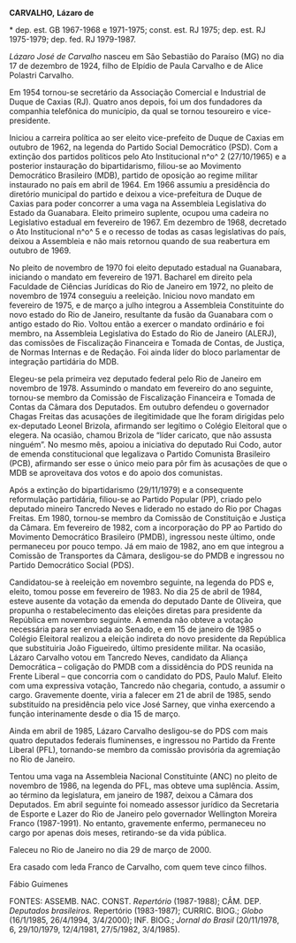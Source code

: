 **CARVALHO,** **Lázaro de**

\* dep. est. GB 1967-1968 e 1971-1975; const. est. RJ 1975; dep. est. RJ
1975-1979; dep. fed. RJ 1979-1987.

*Lázaro José de Carvalho* nasceu em São Sebastião do Paraíso (MG) no dia
17 de dezembro de 1924, filho de Elpídio de Paula Carvalho e de Alice
Polastri Carvalho.

Em 1954 tornou-se secretário da Associação Comercial e Industrial de
Duque de Caxias (RJ). Quatro anos depois, foi um dos fundadores da
companhia telefônica do município, da qual se tornou tesoureiro e
vice-presidente.

Iniciou a carreira política ao ser eleito vice-prefeito de Duque de
Caxias em outubro de 1962, na legenda do Partido Social Democrático
(PSD). Com a extinção dos partidos políticos pelo Ato Institucional n^o^
2 (27/10/1965) e a posterior instauração do bipartidarismo, filiou-se ao
Movimento Democrático Brasileiro (MDB), partido de oposição ao regime
militar instaurado no país em abril de 1964. Em 1966 assumiu a
presidência do diretório municipal do partido e deixou a vice-prefeitura
de Duque de Caxias para poder concorrer a uma vaga na Assembleia
Legislativa do Estado da Guanabara. Eleito primeiro suplente, ocupou uma
cadeira no Legislativo estadual em fevereiro de 1967. Em dezembro de
1968, decretado o Ato Institucional n^o^ 5 e o recesso de todas as casas
legislativas do país, deixou a Assembleia e não mais retornou quando de
sua reabertura em outubro de 1969.

No pleito de novembro de 1970 foi eleito deputado estadual na Guanabara,
iniciando o mandato em fevereiro de 1971. Bacharel em direito pela
Faculdade de Ciências Jurídicas do Rio de Janeiro em 1972, no pleito de
novembro de 1974 conseguiu a reeleição. Iniciou novo mandato em
fevereiro de 1975, e de março a julho integrou a Assembleia Constituinte
do novo estado do Rio de Janeiro, resultante da fusão da Guanabara com o
antigo estado do Rio. Voltou então a exercer o mandato ordinário e foi
membro, na Assembleia Legislativa do Estado do Rio de Janeiro (ALERJ),
das comissões de Fiscalização Financeira e Tomada de Contas, de Justiça,
de Normas Internas e de Redação. Foi ainda líder do bloco parlamentar de
integração partidária do MDB.

Elegeu-se pela primeira vez deputado federal pelo Rio de Janeiro em
novembro de 1978. Assumindo o mandato em fevereiro do ano seguinte,
tornou-se membro da Comissão de Fiscalização Financeira e Tomada de
Contas da Câmara dos Deputados. Em outubro defendeu o governador Chagas
Freitas das acusações de ilegitimidade que lhe foram dirigidas pelo
ex-deputado Leonel Brizola, afirmando ser legítimo o Colégio Eleitoral
que o elegera. Na ocasião, chamou Brizola de “líder caricato, que não
assusta ninguém”. No mesmo mês, apoiou a iniciativa do deputado Rui
Codo, autor de emenda constitucional que legalizava o Partido Comunista
Brasileiro (PCB), afirmando ser esse o único meio para pôr fim às
acusações de que o MDB se aproveitava dos votos e do apoio dos
comunistas.

Após a extinção do bipartidarismo (29/11/1979) e a consequente
reformulação partidária, filiou-se ao Partido Popular (PP), criado pelo
deputado mineiro Tancredo Neves e liderado no estado do Rio por Chagas
Freitas. Em 1980, tornou-se membro da Comissão de Constituição e Justiça
da Câmara. Em fevereiro de 1982, com a incorporação do PP ao Partido do
Movimento Democrático Brasileiro (PMDB), ingressou neste último, onde
permaneceu por pouco tempo. Já em maio de 1982, ano em que integrou a
Comissão de Transportes da Câmara, desligou-se do PMDB e ingressou no
Partido Democrático Social (PDS).

Candidatou-se à reeleição em novembro seguinte, na legenda do PDS e,
eleito, tomou posse em fevereiro de 1983. No dia 25 de abril de 1984,
esteve ausente da votação da emenda do deputado Dante de Oliveira, que
propunha o restabelecimento das eleições diretas para presidente da
República em novembro seguinte. A emenda não obteve a votação necessária
para ser enviada ao Senado, e em 15 de janeiro de 1985 o Colégio
Eleitoral realizou a eleição indireta do novo presidente da República
que substituiria João Figueiredo, último presidente militar. Na ocasião,
Lázaro Carvalho votou em Tancredo Neves, candidato da Aliança
Democrática – coligação do PMDB com a dissidência do PDS reunida na
Frente Liberal – que concorria com o candidato do PDS, Paulo Maluf.
Eleito com uma expressiva votação, Tancredo não chegaria, contudo, a
assumir o cargo. Gravemente doente, viria a falecer em 21 de abril de
1985, sendo substituído na presidência pelo vice José Sarney, que vinha
exercendo a função interinamente desde o dia 15 de março.

Ainda em abril de 1985, Lázaro Carvalho desligou-se do PDS com mais
quatro deputados federais fluminenses, e ingressou no Partido da Frente
Liberal (PFL), tornando-se membro da comissão provisória da agremiação
no Rio de Janeiro.

Tentou uma vaga na Assembleia Nacional Constituinte (ANC) no pleito de
novembro de 1986, na legenda do PFL, mas obteve uma suplência. Assim, ao
término da legislatura, em janeiro de 1987, deixou a Câmara dos
Deputados. Em abril seguinte foi nomeado assessor jurídico da Secretaria
de Esporte e Lazer do Rio de Janeiro pelo governador Wellington Moreira
Franco (1987-1991). No entanto, gravemente enfermo, permaneceu no cargo
por apenas dois meses, retirando-se da vida pública.

Faleceu no Rio de Janeiro no dia 29 de março de 2000.

Era casado com Ieda Franco de Carvalho, com quem teve cinco filhos.

Fábio Guimenes

FONTES: ASSEMB. NAC. CONST. *Repertório* (1987-1988); CÂM. DEP.
*Deputados brasileiros.* Repertório (1983-1987); CURRIC. BIOG.; *Globo*
(16/1/1985, 26/4/1994, 3/4/2000); INF. BIOG.; *Jornal do Brasil*
(20/11/1978, 6, 29/10/1979, 12/4/1981, 27/5/1982, 3/4/1985).
